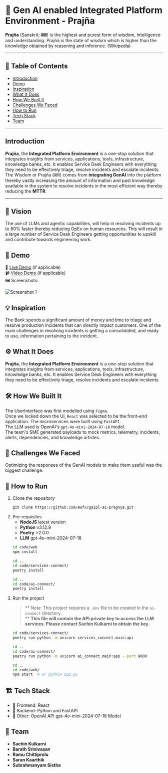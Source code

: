 # 🚀 Gen AI enabled Integrated Platform Environment - Prajña

**Prajña** (Sanskrit: **प्रज्ञा**) is the highest and purest form of wisdom, intelligence and understanding. 
Prajñā is the state of wisdom which is higher than the knowledge obtained by reasoning and inference.
(Wikipedia)
_____________________________________________________


## 📌 Table of Contents
- [Introduction](#introduction)
- [Demo](#demo)
- [Inspiration](#inspiration)
- [What It Does](#what-it-does)
- [How We Built It](#how-we-built-it)
- [Challenges We Faced](#challenges-we-faced)
- [How to Run](#how-to-run)
- [Tech Stack](#tech-stack)
- [Team](#team)

---

## Introduction
**Prajña**, the **Integrated Platform Environment** is a one-stop solution that integrates insights from services, applications, tools, infrastructure,
knowledge banks, etc. It enables Service Desk Engineers with everything they need to be effectively triage, resolve incidents and escalate incidents.
The Wisdom or Prajña (प्रज्ञा) comes from **integrating GenAI** into the platform thereby vastly increasing the amount of information and past 
knowledge available in the system to resolve incidents in the most efficient way thereby reducing the **MTTR**. <br/>
_____________________________________________________ 

## 🎯 Vision
The use of LLMs and agentic capabilities, will help in resolving incidents up to 80% faster thereby reducing OpEx on human resources.
This will result in a large number of Service Desk Engineers getting opportunities to upskill and contribute towards engineering work.


## 🎥 Demo
🔗 [Live Demo](#) (if applicable)  
📹 [Video Demo](#) (if applicable)  
🖼️ Screenshots:

![Screenshot 1](link-to-image)

## 💡 Inspiration
The Bank spends a significant amount of money and time to triage and resolve production incidents that can directly impact customers.
One of the main challenges in resolving incidents is getting a consolidated, and ready to use, information pertaining to the incident.

## ⚙️ What It Does
**Prajña**, the **Integrated Platform Environment** is a one-stop solution that integrates insights from services, applications, tools, infrastructure,
knowledge banks, etc. It enables Service Desk Engineers with everything they need to be effectively triage, resolve incidents and escalate incidents.

## 🛠️ How We Built It
The UserInterface was first modelled using `Figma`. <br/>
Once we locked down the UI, `React` was selected to be the front-end application.
The microservices were built using `FastAPI`. <br/>
The LLM used is OpenAI's `gpt-4o-mini-2024-07-18` model.<br/>
The team's SME generated payloads to mock metrics, telemetry, incidents, alerts, dependencies, and knowledge articles. <br/>

## 🚧 Challenges We Faced
Optimizing the responses of the GenAI models to make them useful was the biggest challenge.

## 🏃 How to Run
1. Clone the repository  
   ```
   git clone https://github.com/ewfx/gaipl-ai-pragnya.git
   ```
2. Pre-requisites
   - **NodeJS** latest version
   - **Python** v3.12.9
   - **Poetry** >2.0.0
   - **LLM** gpt-4o-mini-2024-07-18
   ```sh
   cd code/web
   npm install
   
   cd ..
   cd code/services-connect/
   poetry install
   
   cd ..
   cd code/ai-connect/
   poetry install
   ```
4. Run the project
   >** *Note*: This project requires a `.env` file to be created in the `ai-connect` directory. <br/>**
   >**This file will contain the API private key to access the LLM services. Please contact Sachin Kulkarni to obtain the key.**
   ```sh
   cd code/services-connect/
   poetry run python -m uvicorn services_connect.main:api

   cd ..
   cd code/ai-connect/
   poetry run python -m uvicorn ai_connect.main:app --port 9000

   cd ..
   cd code/web/
   npm start  # or python app.py
   ```

## 🏗️ Tech Stack
- 🔹 Frontend: React 
- 🔹 Backend:  Python and FastAPI 
- 🔹 Other: OpenAI API gpt-4o-mini-2024-07-18 Model

## 👥 Team
- **Sachin Kulkarni**  
- **Barath Srinivasan**
- **Ramu Chittiprolu**
- **Saran Kaarthik**
- **Subrahmanyam Sistha** 
